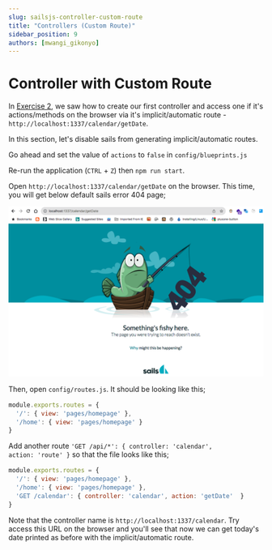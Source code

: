 ```yaml
---
slug: sailsjs-controller-custom-route
title: "Controllers (Custom Route)"
sidebar_position: 9
authors: [mwangi_gikonyo]
---
```


# Controller with Custom Route
In [Exercise 2](./sailsjs-exercise-2), we saw how to create our first controller and access one if it's actions/methods on the browser via it's implicit/automatic route - <code>http://localhost:1337/calendar/getDate</code>.

In this section, let's disable sails from generating implicit/automatic routes.

Go ahead and set the value of <code>actions</code> to <code>false</code> in <code>config/blueprints.js</code>

Re-run the application (<code>CTRL</code> + <code>Z</code>) then <code>npm run start</code>.

Open <code>http://localhost:1337/calendar/getDate</code> on the browser. This time, you will get below default sails error 404 page;

<img src="./img/sailsjs_no_implicit_route_error_404.png"/>

Then, open <code>config/routes.js</code>. It should be looking like this;

```javascript
module.exports.routes = {
  '/': { view: 'pages/homepage' },
  '/home': { view: 'pages/homepage' }
}
```

Add another route <code>'GET /api/*': { controller: 'calendar', action: 'route' }</code> so that the file looks like this;

```javascript
module.exports.routes = {
  '/': { view: 'pages/homepage' },
  '/home': { view: 'pages/homepage' },
  'GET /calendar': { controller: 'calendar', action: 'getDate'  }
}
```

Note that the controller name is <code>http://localhost:1337/calendar</code>. Try access this URL on the browser and you'll see that now we can get today's date printed as before with the implicit/automatic route.








